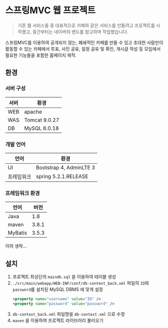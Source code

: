 # 스프링MVC 웹 프로젝트
> 기존 웹 서비스들 중 대표적으로 카페와 같은 서비스를 만들려고 프로젝트를 시작했고, 중간부터는 네이버의 밴드를 참고하며 작업했습니다.

스프링MVC를 이용하여 공개되지 않는, 폐쇄적인 카페를 만들 수 있고 초대한 사람만이 활동할 수 있는 카페에서 투표, 사진 공유, 일정 공유 및 확인, 게시글 작성 등 모임에서 필요한 기능들을 포함한 홈페이지 제작.

## 환경
### 서버 구성
| 서버 | 환경 |
|---|---|
| WEB | apache   |
| WAS | Tomcat 9.0.27 |
| DB | MySQL 8.0.18 |

### 개발 언어
| 언어 | 환경 |
|---|---|
| UI | Bootstrap 4, AdminLTE 3 |
| 프레임워크 | spring 5.2.1.RELEASE |

### 프레임워크 환경
| 언어 | 버전 |
|---|---|
| Java | 1.8 |
| maven | 3.8.1 |
| MyBatis | 3.5.3 |
이하 생략...

## 설치
1. 프로젝트 최상단의 `maindb.sql` 을 이용하여 테이블 생성
1. `./src/main/webapp/WEB-INF/conf/db-context_back.xml` 파일의 `ID`와 `password`를 설치된 MySQL DBMS 에 맞게 설정
    ```xml
    <property name="username" value="ID" />
    <property name="password" value="password" />    
    ``` 
1. `db-context_back.xml` 파일명을 `db-context.xml` 으로 수정
1. `maven` 을 이용하여 프로젝트 라이브러리 불러오기
